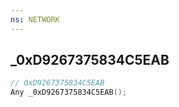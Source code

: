 ```yaml
---
ns: NETWORK
---
```

## _0xD9267375834C5EAB

```c
// 0xD9267375834C5EAB
Any _0xD9267375834C5EAB();
```

